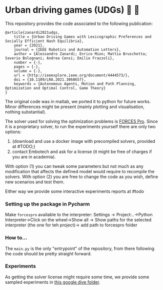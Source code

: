 # Urban driving games (UDGs) :red_car: :blue_car:

This repository provides the code associated to the following publication:

```
@article{zanardi2021udgs,
    title = {Urban Driving Games with Lexicographic Preferences and Socially Efficient Nash Equilibria},
    year = {2021},
    journal = {IEEE Robotics and Automation Letters},
    author = {Alessandro Zanardi; Enrico Mion; Mattia Bruschetta; Saverio Bolognani; Andrea Censi; Emilio Frazzoli},
    number = {-},
    pages = {-},
    volume = {-},
    url = {http://ieeexplore.ieee.org/document/4444573/},
    doi = {10.1109/LRA.2021.3068657},
    keywords = {Autonomous Agents, Motion and Path Planning, Optimization and Optimal Control, Game Theory}
}
```

The original code was in matlab, we ported it to python for future works. Minor differences might be present (mainly
plotting and visualisation, nothing substantial).

The solver used for solving the optimization problems
is [FORCES Pro](https://www.embotech.com/products/forcespro/overview/). Since it is a proprietary solver, to run the
experiments yourself there are only two options:

1. (download and use a docker image with precompiled solvers, provided at #TODO;)
2. contact Embotech and ask for a license (it might be free of charges if you are in academia).

With option (1) you can tweak some parameters but not much as any modification that affects the defined model would
require to recompile the solvers. With option (2) you are free to change the code as you wish, define new scenarios and
test them.

Either way we provide some interactive experiments reports at #todo

### Setting up the package in Pycharm

Make `forcespro` available to the interpreter:
Settings -> Project:..->Python Interpreter->Click on the wheel->Show all -> Show paths for the selected interpreter (the
one for teh project)-> add path to forcespro folder

### How to...

The `main.py` is the only "entrypoint" of the repository, from there following the code should be pretty straight
forward.

### Experiments

As getting the solver license might require some time, we provide some sampled experiments
in [this google dive folder](https://drive.google.com/drive/folders/189rVGHaBk5ja5GIIK9COg8HtWiy5GbAf?usp=sharing).
